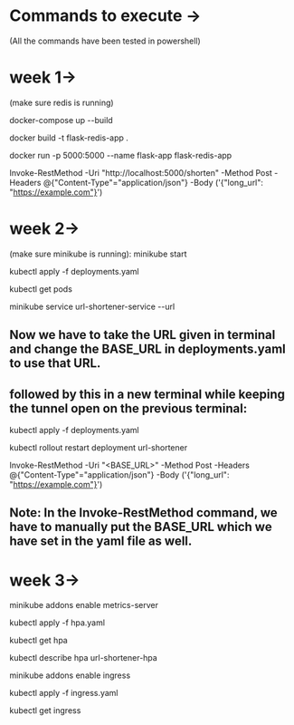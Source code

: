# Commands to execute ->

(All the commands have been tested in powershell)

# week 1->

(make sure redis is running)

docker-compose up --build

docker build -t flask-redis-app .

docker run -p 5000:5000 --name flask-app flask-redis-app

Invoke-RestMethod -Uri "http://localhost:5000/shorten" -Method Post -Headers @{"Content-Type"="application/json"} -Body ('{"long_url": "https://example.com"}')

# week 2->

(make sure minikube is running): minikube start

kubectl apply -f deployments.yaml

kubectl get pods

minikube service url-shortener-service --url

## Now we have to take the URL given in terminal and change the BASE_URL in deployments.yaml to use that URL.

## followed by this in a new terminal while keeping the tunnel open on the previous terminal:

kubectl apply -f deployments.yaml

kubectl rollout restart deployment url-shortener

Invoke-RestMethod -Uri "<BASE_URL>" -Method Post -Headers @{"Content-Type"="application/json"} -Body ('{"long_url": "https://example.com"}')

## Note: In the Invoke-RestMethod command, we have to manually put the BASE_URL which we have set in the yaml file as well.

# week 3->

minikube addons enable metrics-server

kubectl apply -f hpa.yaml

kubectl get hpa

kubectl describe hpa url-shortener-hpa

minikube addons enable ingress

kubectl apply -f ingress.yaml

kubectl get ingress

